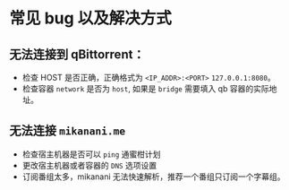 # 常见 bug 以及解决方式
## 无法连接到 qBittorrent：
- 检查 HOST 是否正确，正确格式为 `<IP_ADDR>:<PORT>` `127.0.0.1:8080`。
- 检查容器 `network` 是否为 `host`, 如果是 `bridge` 需要填入 qb 容器的实际地址。

## 无法连接 `mikanani.me`
- 检查宿主机器是否可以 `ping` 通蜜柑计划
- 更改宿主机器或者容器的 `DNS` 选项设置
- 订阅番组太多，mikanani 无法快速解析，推荐一个番组只订阅一个字幕组。
